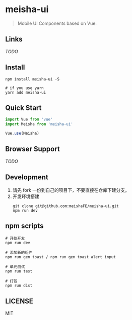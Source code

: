 # meisha-ui

> Mobile UI Components based on Vue.

## Links
*TODO*

## Install
```shell
npm install meisha-ui -S

# if you use yarn
yarn add meisha-ui
```

## Quick Start
```javascript
import Vue from 'vue'
import Meisha from 'meisha-ui'

Vue.use(Meisha)
```

## Browser Support
*TODO*

## Development

1. 请先 fork 一份到自己的项目下，不要直接在仓库下建分支。
2. 开发环境搭建
    ```shell
    git clone git@github.com:meishaFE/meisha-ui.git
    npm run dev
    ```
## npm scripts
```shell
# 开始开发
npm run dev

# 添加新的组件
npm run gen toast / npm run gen toast alert input

# 单元测试
npm run test

# 打包
npm run dist

```

## LICENSE
MIT
